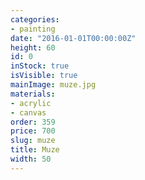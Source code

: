 ```yaml
---
categories:
- painting
date: "2016-01-01T00:00:00Z"
height: 60
id: 0
inStock: true
isVisible: true
mainImage: muze.jpg
materials:
- acrylic
- canvas
order: 359
price: 700
slug: muze
title: Muze
width: 50
---
```


